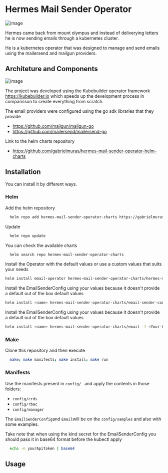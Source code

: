 
# Hermes Mail Sender Operator

![image](https://github.com/gabrielmuras/hermes-mail-sender-operator-helm-charts/assets/62755656/b8a29704-d9be-41f2-8872-43d8777a0411)

Hermes came back from mount olympus and instead of deliverying letters he is now sending emails through a kubernetes cluster. 

He is a kubernetes operator that was designed to manage and send emails using the mailersend and mailgun providers.

## Architeture and Components

![image](https://github.com/gabrielmuras/hermes-mail-sender-operator-helm-charts/assets/62755656/dd9e8798-7109-4d8e-8f35-e89a5768e190)

The project was developed using the Kubebuilder operator framework https://kubebuilder.io which speeds up the development process in comparisson to create everything from scratch.

The email providers were configured using the go sdk libraries that they provide 
- https://github.com/mailgun/mailgun-go
- https://github.com/mailersend/mailersend-go

Link to the helm charts repository

- https://github.com/gabrielmuras/hermes-mail-sender-operator-helm-charts


## Installation

You can install it by different ways.

### Helm

Add the helm repository

```bash
  helm repo add hermes-mail-sender-operator-charts https://gabrielmuras.github.io/hermes-mail-sender-operator-helm-charts
```
Update

```bash
  helm repo update
```

You can check the available charts

```bash
  helm search repo hermes-mail-sender-operator-charts
```

Install the Operator with the default values or use a custom values that suits your needs

```bash
helm install email-operator hermes-mail-sender-operator-charts/hermes-mail-sender-operator
```

Install the EmailSenderConfig using your values because it doesn't provide a default out of the box default values

```bash
helm install <name> hermes-mail-sender-operator-charts/email-sender-config -f <Your-Custom-Yaml>.yaml
```
Install the EmailSenderConfig using your values because it doesn't provide a default out of the box default values

```bash
helm install <name> hermes-mail-sender-operator-charts/email -f <Your-Custom-Yaml>.yaml
```

### Make

Clone this repository and then execute

```bash
  make; make manifests; make install; make run
```

### Manifests

Use the manifests present in `config/ ` and apply the contents in those folders:

- `config/crds`
- `config/rbac`
- `config/manager`

The `EmailSenderConfig`and `Email`will be on the `config/samples` and also with some examples.

Take note that when using the kind secret for the EmailSenderConfig you should pass it in base64 format before the kubectl apply

```bash
  echo -n yourApiToken | base64
```

## Usage

